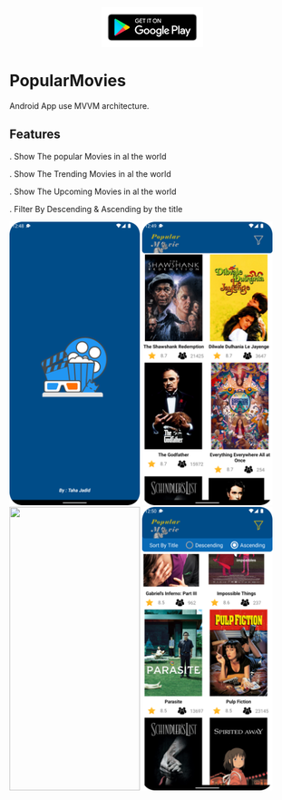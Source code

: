 <center>
<a href="https://play.google.com/store/apps/details?id=tahadeta.example.popularmovies">
<img src="https://github.com/tahajadid/MASCover/blob/main/play_store_icon.png" width="180" height="70"/></a>
</center>

# PopularMovies

Android App use MVVM architecture.

## Features

. Show The popular Movies in al the world

. Show The Trending Movies in al the world

. Show The Upcoming Movies in al the world

. Filter By Descending & Ascending by the title

<img src="https://github.com/tahajadid/PopularMovies/blob/main/Demo/screen1.png" width="230" height="500"/>
<img src="https://github.com/tahajadid/PopularMovies/blob/main/Demo/screen2.png" width="230" height="500"/>
<img src="https://github.com/tahajadid/PopularMovies/blob/main/Demo/screen3.png" width="230" height="500"/>
<img src="https://github.com/tahajadid/PopularMovies/blob/main/Demo/screen4.png" width="230" height="500"/>

